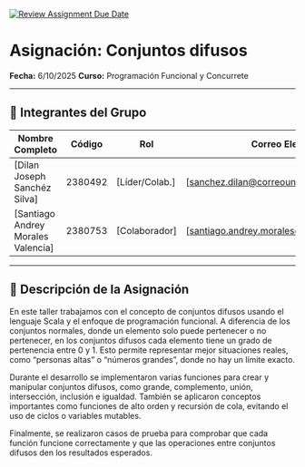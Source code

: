 [![Review Assignment Due Date](https://classroom.github.com/assets/deadline-readme-button-22041afd0340ce965d47ae6ef1cefeee28c7c493a6346c4f15d667ab976d596c.svg)](https://classroom.github.com/a/lEw1Qm1j)
# Asignación: Conjuntos difusos

**Fecha:** 6/10/2025
**Curso:** Programación Funcional y Concurrete 

---

## 👥 Integrantes del Grupo

| Nombre Completo       | Código  | Rol            | Correo Electrónico       |
|-----------------------|---------|----------------|--------------------------|
| [Dilan Joseph Sanchéz Silva]        | 2380492  | [Líder/Colab.] | [sanchez.dilan@correounivalle.edu.co]|
| [Santiago Andrey Morales Valencia]        | 2380753  | [Colaborador]  | [santiago.andrey.morales@correounivalle.edu.co]|


---

## 📌 Descripción de la Asignación

En este taller trabajamos con el concepto de conjuntos difusos usando el lenguaje Scala y el enfoque de programación funcional.
A diferencia de los conjuntos normales, donde un elemento solo puede pertenecer o no pertenecer, en los conjuntos difusos cada elemento tiene un grado de pertenencia entre 0 y 1. Esto permite representar mejor situaciones reales, como “personas altas” o “números grandes”, donde no hay un límite exacto.

Durante el desarrollo se implementaron varias funciones para crear y manipular conjuntos difusos, como grande, complemento, unión, intersección, inclusión e igualdad.
También se aplicaron conceptos importantes como funciones de alto orden y recursión de cola, evitando el uso de ciclos o variables mutables.

Finalmente, se realizaron casos de prueba para comprobar que cada función funcione correctamente y que las operaciones entre conjuntos difusos den los resultados esperados.